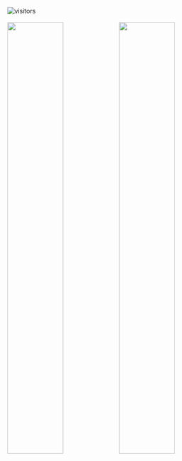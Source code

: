 ![visitors](https://komarev.com/ghpvc/?username=pudidev&label=Visitor&color=351c75)
<br>
<br>
<img width="50%" src="https://github-readme-streak-stats.herokuapp.com/?user=pudidev&theme=black-ice&hide_border=true&stroke=0000&background=0D1117"><img width="50%" src="https://github-readme-stats.vercel.app/api?username=pudidev&show_icons=true&count_private=true&theme=react&hide_border=true&bg_color=0D1117">
